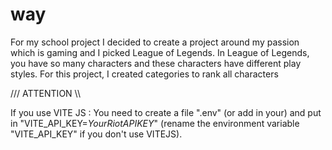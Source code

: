 # way

For my school project I decided to create a project around my passion which is gaming and I picked League of Legends.
In League of Legends, you have so many characters and these characters have different play styles. For this project, I created categories to rank all characters





/// ATTENTION \\\

If you use VITE JS : You need to create a file ".env" (or add in your) and put in "VITE_API_KEY=*YourRiotAPIKEY*" (rename the environment variable "VITE_API_KEY" if you don't use VITEJS).
